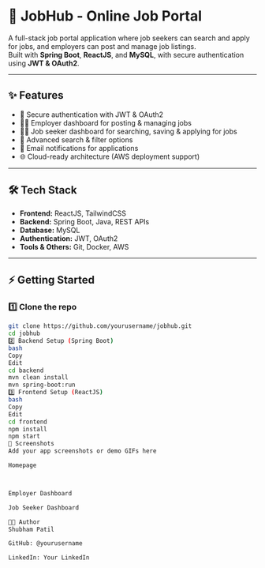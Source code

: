 # 🚀 JobHub - Online Job Portal

A full-stack job portal application where job seekers can search and apply for jobs, and employers can post and manage job listings.  
Built with **Spring Boot**, **ReactJS**, and **MySQL**, with secure authentication using **JWT & OAuth2**.

---

## ✨ Features
- 🔑 Secure authentication with JWT & OAuth2  
- 👨‍💼 Employer dashboard for posting & managing jobs  
- 👩‍💻 Job seeker dashboard for searching, saving & applying for jobs  
- 🔎 Advanced search & filter options  
- 📩 Email notifications for applications  
- 🌐 Cloud-ready architecture (AWS deployment support)  

---

## 🛠️ Tech Stack
- **Frontend:** ReactJS, TailwindCSS  
- **Backend:** Spring Boot, Java, REST APIs  
- **Database:** MySQL  
- **Authentication:** JWT, OAuth2  
- **Tools & Others:** Git, Docker, AWS  

---

## ⚡ Getting Started

### 1️⃣ Clone the repo
```bash
git clone https://github.com/yourusername/jobhub.git
cd jobhub
2️⃣ Backend Setup (Spring Boot)
bash
Copy
Edit
cd backend
mvn clean install
mvn spring-boot:run
3️⃣ Frontend Setup (ReactJS)
bash
Copy
Edit
cd frontend
npm install
npm start
📸 Screenshots
Add your app screenshots or demo GIFs here

Homepage



Employer Dashboard

Job Seeker Dashboard

👨‍💻 Author
Shubham Patil

GitHub: @yourusername

LinkedIn: Your LinkedIn

